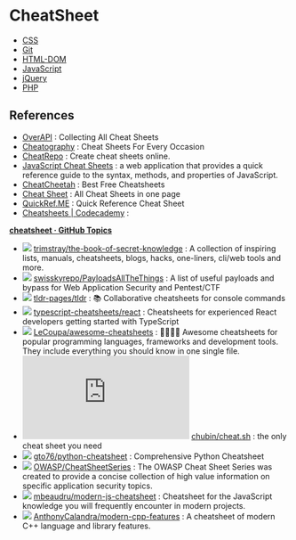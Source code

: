 # CheatSheet

- [CSS](./CSS.md)
- [Git](./Git.md)
- [HTML-DOM](./HTML-DOM.md)
- [JavaScript](./JavaScript.md)
- [jQuery](./jQuery.md)
- [PHP](./PHP.md)

## References

<!-- 
- []()
    : 

 -->

- [OverAPI](https://overapi.com/)
    : Collecting All Cheat Sheets
- [Cheatography](https://cheatography.com/)
    : Cheat Sheets For Every Occasion
- [CheatRepo](https://cheatrepo.com/)
    : Create cheat sheets online.
- [JavaScript Cheat Sheets](https://cheatsheets-js.com/)
    : a web application that provides a quick reference guide to the syntax, methods, and properties of JavaScript.
- [CheatCheetah](https://www.cheatcheetah.com/)
    : Best Free Cheatsheets
- [Cheat Sheet](https://cheat-sheets.org/)
    : All Cheat Sheets in one page
- [QuickRef.ME](https://quickref.me/)
    : Quick Reference Cheat Sheet
- [Cheatsheets | Codecademy](https://www.codecademy.com/resources/cheatsheets/all)
    :

[**cheatsheet · GitHub Topics**](https://github.com/topics/cheatsheet)
<!-- 
- ![](https://img.shields.io/github/stars/?style=flat)
    [](https://github.com/)
      : 

 -->
- ![](https://img.shields.io/github/stars/trimstray/the-book-of-secret-knowledge?style=flat)
    [trimstray/the-book-of-secret-knowledge](https://github.com/trimstray/the-book-of-secret-knowledge)
      : A collection of inspiring lists, manuals, cheatsheets, blogs, hacks, one-liners, cli/web tools and more.
- ![](https://img.shields.io/github/stars/swisskyrepo/PayloadsAllTheThings?style=flat)
    [swisskyrepo/PayloadsAllTheThings](https://github.com/swisskyrepo/PayloadsAllTheThings)
      : A list of useful payloads and bypass for Web Application Security and Pentest/CTF
- ![](https://img.shields.io/github/stars/tldr-pages/tldr?style=flat)
    [tldr-pages/tldr](https://github.com/tldr-pages/tldr)
      : 📚 Collaborative cheatsheets for console commands
- ![](https://img.shields.io/github/stars/typescript-cheatsheets/react?style=flat)
    [typescript-cheatsheets/react](https://github.com/typescript-cheatsheets/react)
      : Cheatsheets for experienced React developers getting started with TypeScript
- ![](https://img.shields.io/github/stars/LeCoupa/awesome-cheatsheets?style=flat)
    [LeCoupa/awesome-cheatsheets](https://github.com/LeCoupa/awesome-cheatsheets)
      : 👩‍💻👨‍💻 Awesome cheatsheets for popular programming languages, frameworks and development tools. They include everything you should know in one single file.
- ![](https://img.shields.io/github/stars/chubin/cheat.sh?style=flat)
    [chubin/cheat.sh](https://github.com/chubin/cheat.sh)
      : the only cheat sheet you need
- ![](https://img.shields.io/github/stars/gto76/python-cheatsheet?style=flat)
    [gto76/python-cheatsheet](https://github.com/gto76/python-cheatsheet)
      : Comprehensive Python Cheatsheet
- ![](https://img.shields.io/github/stars/OWASP/CheatSheetSeries?style=flat)
    [OWASP/CheatSheetSeries](https://github.com/OWASP/CheatSheetSeries)
      : The OWASP Cheat Sheet Series was created to provide a concise collection of high value information on specific application security topics.
- ![](https://img.shields.io/github/stars/mbeaudru/modern-js-cheatsheet?style=flat)
    [mbeaudru/modern-js-cheatsheet](https://github.com/mbeaudru/modern-js-cheatsheet)
      : Cheatsheet for the JavaScript knowledge you will frequently encounter in modern projects.
- ![](https://img.shields.io/github/stars/AnthonyCalandra/modern-cpp-features?style=flat)
    [AnthonyCalandra/modern-cpp-features](https://github.com/AnthonyCalandra/modern-cpp-features)
      : A cheatsheet of modern C++ language and library features.
